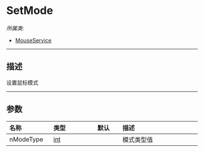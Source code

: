 # SetMode

*所属类*:
* [MouseService](/Api/Classes/Service/MouseService.md)
------------------------------------------------------------------------------------------
## 描述

设置鼠标模式

------------------------------------------------------------------------------------------
## 参数

|<div style="width:100px">名称</div>|<div style="width:100px">类型</div>|<div style="width:50px">默认</div>|<div style="width:350px">描述</div>|
|:---|:---|:---|:---|
|nModeType|[int](/Api/DataType/Number.md)||模式类型值|
